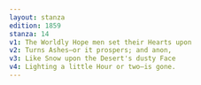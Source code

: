 ```yaml
---
layout: stanza
edition: 1859
stanza: 14
v1: The Worldly Hope men set their Hearts upon
v2: Turns Ashes—or it prospers; and anon,
v3: ⁠Like Snow upon the Desert's dusty Face
v4: Lighting a little Hour or two—is gone.
---
```

